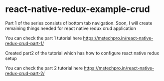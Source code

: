 # react-native-redux-example-crud

Part 1 of the series consists of bottom tab navigation. Soon, I will create remaining things needed for react native redux crud application

You can check the part 1 tutorial here https://mstechpro.in/react-native-redux-crud-part-1/

Created part2 of the tutorial which has how to configure react native redux setup

You can check the part 2 tutorial here https://mstechpro.in/react-native-redux-crud-part-2/


